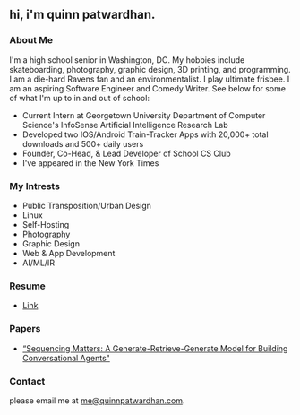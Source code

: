 ## hi, i'm quinn patwardhan. 

### About Me
I'm a high school senior in Washington, DC. My hobbies include skateboarding, photography, graphic design, 3D printing, and programming. I am a die-hard Ravens fan and an environmentalist. I play ultimate frisbee. I am an aspiring Software Engineer and Comedy Writer. See below for some of what I'm up to in and out of school:
- Current Intern at Georgetown University Department of Computer Science's InfoSense Artificial Intelligence Research Lab
- Developed two IOS/Android Train-Tracker Apps with 20,000+ total downloads and 500+ daily users
- Founder, Co-Head, & Lead Developer of School CS Club
- I've appeared in the New York Times

### My Intrests
- Public Transposition/Urban Design 
- Linux
- Self-Hosting
- Photography
- Graphic Design
- Web & App Development
- AI/ML/IR

### Resume
- [Link](https://quinnpatwardhan.com/Assets/Resume.pdf)

### Papers 
- [“Sequencing Matters: A Generate-Retrieve-Generate Model for Building
Conversational Agents"](http://arxiv.org/abs/2311.09513)

### Contact

please email me at me@quinnpatwardhan.com.
